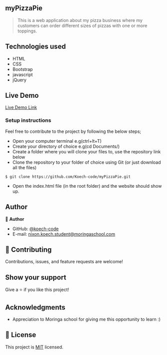 ## myPizzaPie

> This is a web application about my pizza business where my customers can order different sizes of pizzas with one or more toppings.

## Technologies used

- HTML
- CSS
- Bootstrap
- javascript
- jQuery

## Live Demo

[Live Demo Link]( https://koech-code.github.io/myPizzaPie/)

### Setup instructions

Feel free to contribute to the project by following the below steps;
- Open your computer terminal e.g(ctrl+lt+T)
- Create your directory of choice e.g(cd Documents/)
- Create a folder where you will clone your files to, use the repository link below
- Clone the repository to your folder of choice using Git (or just download all the files)
```
$ git clone https://github.com/Koech-code/myPizzaPie.git

```
- Open the index.html file (in the root folder) and the website should show up.

## Author

👤 **Author**

- GitHub: [@koech-code](https://github.com/Koech-code/myPizzaPie.git)
- E-mail: [nixon.koech.student@moringaschool.com](https://github.com/Koech-code/myPizzaPie.git)

## 🤝 Contributing

Contributions, issues, and feature requests are welcome!

## Show your support

Give a ⭐️ if you like this project!

## Acknowledgments

- Appreciation to  Moringa school for giving me this opportunity to learn :)

## 📝 License

This project is [MIT](LICENSE) licensed.


